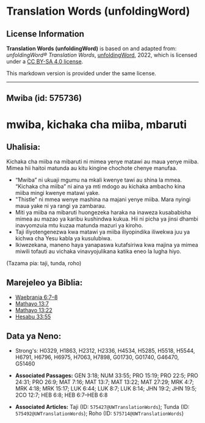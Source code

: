 # Translation Words (unfoldingWord)

## License Information

**Translation Words (unfoldingWord)** is based on and adapted from: _unfoldingWord® Translation Words_, [unfoldingWord](https://unfoldingword.org/utw), 2022, which is licensed under a [CC BY-SA 4.0 license](https://creativecommons.org/licenses/by-sa/4.0/legalcode.en).

This markdown version is provided under the same license.



--------------------------------

## Mwiba (id: 575736)

mwiba, kichaka cha miiba, mbaruti
=================================

Uhalisia:
---------

Kichaka cha miiba na mibaruti ni mimea yenye matawi au maua yenye miiba. Mimea hii haitoi matunda au kitu kingine chochote chenye manufaa.

* “Mwiba” ni ukuaji mgumu na mkali kwenye tawi au shina la mmea. “Kichaka cha miiba” ni aina ya mti mdogo au kichaka ambacho kina miiba mingi kwenye matawi yake.
* "Thistle" ni mmea wenye mashina na majani yenye miiba. Mara nyingi maua yake ni ya rangi ya zambarau.
* Miti ya miiba na mibaruti huongezeka haraka na inaweza kusababisha mimea au mazao ya karibu kushindwa kukua. Hii ni picha ya jinsi dhambi inavyomzuia mtu kuzaa matunda mazuri ya kiroho.
* Taji iliyotengenezwa kwa matawi ya miiba iliyopindika iliwekwa juu ya kichwa cha Yesu kabla ya kusulubiwa.
* Ikiwezekana, maneno haya yanapaswa kutafsiriwa kwa majina ya mimea miwili tofauti au vichaka vinavyojulikana katika eneo la lugha hiyo.

(Tazama pia: taji, tunda, roho)

Marejeleo ya Biblia:
--------------------

* [Waebrania 6:7–8](https://ref.ly/Heb6:7-Heb6:8)
* [Mathayo 13:7](https://ref.ly/Matt13:7)
* [Mathayo 13:22](https://ref.ly/Matt13:22)
* [Hesabu 33:55](https://ref.ly/Num33:55)

Data ya Neno:
-------------

* Strong's: H0329, H1863, H2312, H2336, H4534, H5285, H5518, H5544, H6791, H6796, H6975, H7063, H7898, G01730, G01740, G46470, G51460

* **Associated Passages:** GEN 3:18; NUM 33:55; PRO 15:19; PRO 22:5; PRO 24:31; PRO 26:9; MAT 7:16; MAT 13:7; MAT 13:22; MAT 27:29; MRK 4:7; MRK 4:18; MRK 15:17; LUK 6:44; LUK 8:7; LUK 8:14; JHN 19:2; JHN 19:5; 2CO 12:7; HEB 6:8; HEB 6:7–HEB 6:8
* **Associated Articles:** Taji (ID: `575427@UWTranslationWords`); Tunda (ID: `575492@UWTranslationWords`); Roho (ID: `575714@UWTranslationWords`)

